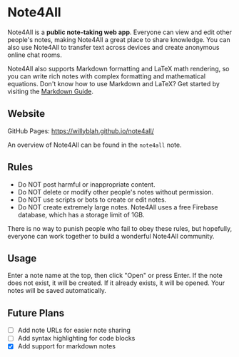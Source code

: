 # Note4All

Note4All is a **public note-taking web app**. Everyone can view and edit other
people's notes, making Note4All a great place to share knowledge. You can also
use Note4All to transfer text across devices and create anonymous online chat
rooms.

Note4All also supports Markdown formatting and LaTeX math rendering, so you can
write rich notes with complex formatting and mathematical equations. Don't know
how to use Markdown and LaTeX? Get started by visiting the
[Markdown Guide](https://www.markdownguide.org/).

## Website

GitHub Pages: <https://willyblah.github.io/note4all/>

An overview of Note4All can be found in the `note4all` note.

## Rules

- Do NOT post harmful or inappropriate content.
- Do NOT delete or modify other people's notes without permission.
- Do NOT use scripts or bots to create or edit notes.
- Do NOT create extremely large notes. Note4All uses a free Firebase database,
  which has a storage limit of 1GB.

There is no way to punish people who fail to obey these rules, but hopefully,
everyone can work together to build a wonderful Note4All community.

## Usage

Enter a note name at the top, then click "Open" or press Enter. If the note does
not exist, it will be created. If it already exists, it will be opened. Your
notes will be saved automatically.

## Future Plans

- [ ] Add note URLs for easier note sharing
- [ ] Add syntax highlighting for code blocks
- [x] Add support for markdown notes

